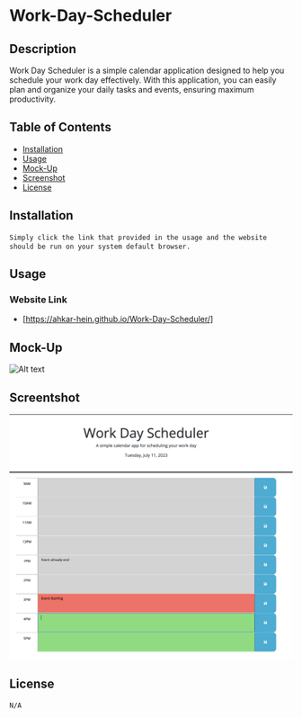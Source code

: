# Work-Day-Scheduler
## Description
   Work Day Scheduler is a simple calendar application designed to help you schedule your work day effectively. With this application, you can easily plan and organize your daily tasks and events, ensuring maximum productivity.      

## Table of Contents
* [Installation](#installation)
* [Usage](#usage)
* [Mock-Up](#mock-up)
* [Screenshot](#screenshot)
* [License](#license)

## Installation 
    Simply click the link that provided in the usage and the website should be run on your system default browser.

## Usage
### Website Link
* [https://ahkar-hein.github.io/Work-Day-Scheduler/]

## Mock-Up

![Alt text](/assets/images/2.gif)

## Screentshot

![Alt text](/assets/images/1.png)

## License 
    N/A